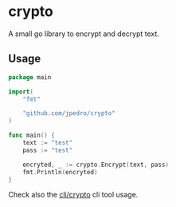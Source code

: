 # crypto

A small go library to encrypt and decrypt text.


## Usage

```go
package main

import(
    "fmt"

    "github.com/jpedro/crypto"
)

func main() {
    text := "test"
    pass := "test"

    encryted, _ := crypto.Encrypt(text, pass)
    fmt.Println(encryted)
}
```

Check also the [cli/crypto](cli/crypto) cli tool usage.
